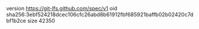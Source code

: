 version https://git-lfs.github.com/spec/v1
oid sha256:3ebf524218dcec106cfc26abd8b61912fbf685921baffb02b02420c7dbf1b2ce
size 42350
